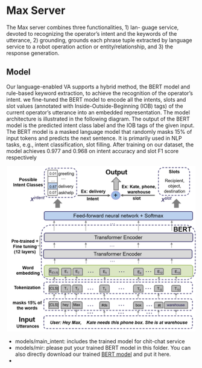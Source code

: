 # Max Server

The Max server combines three functionalities, 1) lan-
guage service, devoted to recognizing the operator’s intent
and the keywords of the utterance, 2) grounding, grounds
each phrase tuple extracted by language service to a robot
operation action or entity/relationship, and 3) the response
generation.

## Model
Our language-enabled VA supports a
hybrid method, the BERT model and rule-based keyword extraction, to achieve the recognition of the operator’s intent.
we fine-tuned the BERT model to encode all the intents, slots and slot values (annotated with Inside-Outside-Beginning 
(IOB) tags) of the current operator’s utterance into an embedded representation. The model architecture
is illustrated in the following diagram. The output of the BERT model is the predicted intent class
label and the IOB tags of the given input. The BERT model is a masked language model that randomly masks 15% of
input tokens and predicts the next sentence. It is primarily used in NLP tasks, e.g., intent classification, slot filling. After
training on our dataset, the model achieves 0.977 and 0.968 on intent accuracy and slot F1 score respectively
<p align="center">
    <img src="https://github.com/lcroy/Jetson_nano/blob/main/Image/BERT.png" width="500" />
</p>

- models/main_intent: includes the trained model for chit-chat service
- models/mir: please put your trained BERT model in this folder. You can also directly download our trained [BERT model](https://drive.google.com/file/d/1u3Vl4JOP4BRReoERKw5qU7cndcBiJB7U/view?usp=sharing) and put it here. 
- 